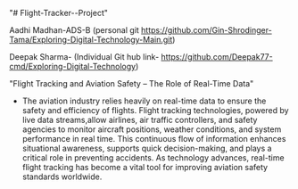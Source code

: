 "# Flight-Tracker--Project" 

Aadhi Madhan-ADS-B (personal git https://github.com/Gin-Shrodinger-Tama/Exploring-Digital-Technology-Main.git)

Deepak Sharma- (Individual Git hub link- https://github.com/Deepak77-cmd/Exploring-Digital-Technology)

"Flight Tracking and Aviation Safety – The Role of Real-Time Data"
- The aviation industry relies heavily on real-time data to ensure the safety and efficiency of flights. Flight tracking technologies, powered by live 
data streams,allow airlines, air traffic controllers, and safety agencies to monitor aircraft positions, weather conditions, and system performance in 
real time. This continuous flow of information enhances situational awareness, supports quick decision-making, and plays a critical role in preventing accidents.
As technology advances, real-time flight tracking has become a vital tool for improving aviation safety standards worldwide.
